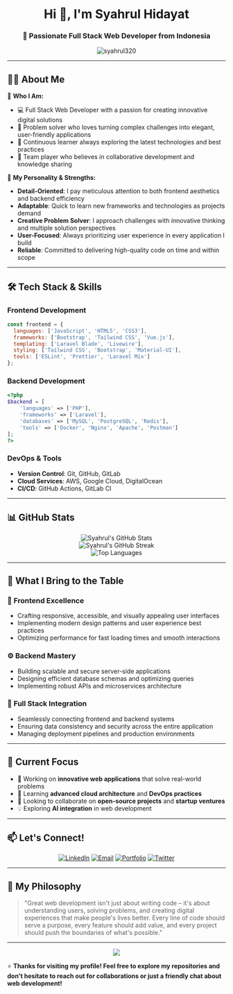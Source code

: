 <!-- ![Header](./img/header.png) -->

<h1 align="center">Hi 👋, I'm Syahrul Hidayat</h1>
<h3 align="center">🚀 Passionate Full Stack Web Developer from Indonesia</h3>

<p align="center">
  <img src="https://komarev.com/ghpvc/?username=syahrul320&label=Profile%20views&color=0e75b6&style=flat" alt="syahrul320" />
</p>

---

## 🧑‍💻 About Me

🌟 **Who I Am:**
- 💻 Full Stack Web Developer with a passion for creating innovative digital solutions
- 🎯 Problem solver who loves turning complex challenges into elegant, user-friendly applications
- 🌱 Continuous learner always exploring the latest technologies and best practices
- 🤝 Team player who believes in collaborative development and knowledge sharing

🚀 **My Personality & Strengths:**
- **Detail-Oriented**: I pay meticulous attention to both frontend aesthetics and backend efficiency
- **Adaptable**: Quick to learn new frameworks and technologies as projects demand
- **Creative Problem Solver**: I approach challenges with innovative thinking and multiple solution perspectives
- **User-Focused**: Always prioritizing user experience in every application I build
- **Reliable**: Committed to delivering high-quality code on time and within scope

---

## 🛠️ Tech Stack & Skills

### Frontend Development
```javascript
const frontend = {
  languages: ['JavaScript', 'HTML5', 'CSS3'],
  frameworks: ['Bootstrap', 'Tailwind CSS', 'Vue.js'],
  templating: ['Laravel Blade', 'Livewire'],
  styling: ['Tailwind CSS', 'Bootstrap', 'Material-UI'],
  tools: ['ESLint', 'Prettier', 'Laravel Mix']
};
```

### Backend Development
```php
<?php
$backend = [
    'languages' => ['PHP'],
    'frameworks' => ['Laravel'],
    'databases' => ['MySQL', 'PostgreSQL', 'Redis'],
    'tools' => ['Docker', 'Nginx', 'Apache', 'Postman']
];
?>
```

### DevOps & Tools
- **Version Control**: Git, GitHub, GitLab
- **Cloud Services**: AWS, Google Cloud, DigitalOcean
- **CI/CD**: GitHub Actions, GitLab CI

---

## 📊 GitHub Stats

<div align="center">
  <img src="https://github-readme-stats.vercel.app/api?username=syahrul320&show_icons=true&theme=radical&hide_border=true" alt="Syahrul's GitHub Stats" />
</div>

<div align="center">
  <img src="https://github-readme-streak-stats.herokuapp.com/?user=syahrul320&theme=radical&hide_border=true" alt="Syahrul's GitHub Streak" />
</div>

<div align="center">
  <img src="https://github-readme-stats.vercel.app/api/top-langs/?username=syahrul320&layout=compact&theme=radical&hide_border=true" alt="Top Languages" />
</div>

---

## 🌟 What I Bring to the Table

### 🎨 **Frontend Excellence**
- Crafting responsive, accessible, and visually appealing user interfaces
- Implementing modern design patterns and user experience best practices
- Optimizing performance for fast loading times and smooth interactions

### ⚙️ **Backend Mastery**
- Building scalable and secure server-side applications
- Designing efficient database schemas and optimizing queries
- Implementing robust APIs and microservices architecture

### 🔄 **Full Stack Integration**
- Seamlessly connecting frontend and backend systems
- Ensuring data consistency and security across the entire application
- Managing deployment pipelines and production environments

---

## 🚀 Current Focus

- 🔭 Working on **innovative web applications** that solve real-world problems
- 🌱 Learning **advanced cloud architecture** and **DevOps practices**
- 👯 Looking to collaborate on **open-source projects** and **startup ventures**
- 💡 Exploring **AI integration** in web development

---

## 📫 Let's Connect!

<div align="center">
  
[![LinkedIn](https://img.shields.io/badge/LinkedIn-0077B5?style=for-the-badge&logo=linkedin&logoColor=white)](https://linkedin.com/in/syahrul-hidayat)
[![Email](https://img.shields.io/badge/Email-D14836?style=for-the-badge&logo=gmail&logoColor=white)](mailto:syahrul.hidayat@email.com)
[![Portfolio](https://img.shields.io/badge/Portfolio-000000?style=for-the-badge&logo=About.me&logoColor=white)](https://syahrul-hidayat.dev)
[![Twitter](https://img.shields.io/badge/Twitter-1DA1F2?style=for-the-badge&logo=twitter&logoColor=white)](https://twitter.com/syahrul320)

</div>

---

## 💭 My Philosophy

> "Great web development isn't just about writing code – it's about understanding users, solving problems, and creating digital experiences that make people's lives better. Every line of code should serve a purpose, every feature should add value, and every project should push the boundaries of what's possible."

---

<div align="center">
  <img src="https://capsule-render.vercel.app/api?type=waving&color=gradient&height=100&section=footer" />
</div>

⭐️ **Thanks for visiting my profile! Feel free to explore my repositories and don't hesitate to reach out for collaborations or just a friendly chat about web development!**

